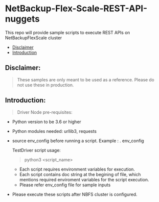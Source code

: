 # NetBackup-Flex-Scale-REST-API-nuggets
This repo will provide sample scripts to execute REST APIs on NetBackupFlexScale cluster

* [Disclaimer](#Disc)
* [Introduction](#intro)


<a name="Disc"></a>
## Disclaimer:

> These samples are only meant to be used as a reference. Please do not use these in production.


<a name="intro"></a>

## Introduction:

> Driver Node pre-requisites:

- Python version to be 3.6 or higher

- Python modules needed: urllib3, requests

- source env_config before running a script. Example : . env_config

    TestDriver script usage:

    >python3 <script_name>
    - Each script requires environment variables for execution.
    - Each script contains doc string at the begining of file, which mentions required enviroment variables for the script execution.
    - Please refer env_config file for sample inputs

- Please execute these scripts after NBFS cluster is configured.

